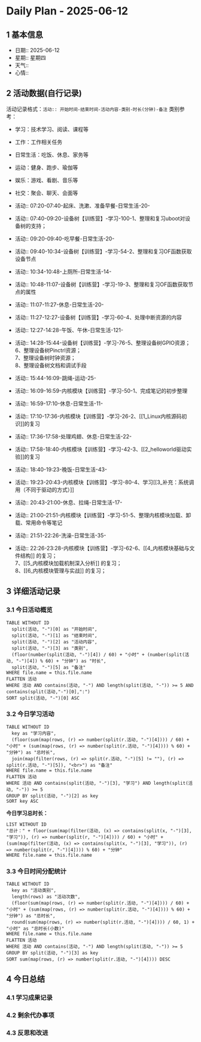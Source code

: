 # Daily Plan - 2025-06-12

## 1 基本信息

- 日期:: 2025-06-12
- 星期:: 星期四
- 天气::
- 心情::

## 2 活动数据(自行记录)
活动记录格式：`活动:: 开始时间-结束时间-活动内容-类别-时长(分钟)-备注`
类别参考：
- 学习：技术学习、阅读、课程等
- 工作：工作相关任务
- 日常生活：吃饭、休息、家务等
- 运动：健身、跑步、瑜伽等
- 娱乐：游戏、看剧、音乐等
- 社交：聚会、聊天、会面等

- 活动:: 07:20-07:40-起床、洗漱、准备早餐-日常生活-20-
- 活动:: 07:40-09:20-设备树【训练营】-学习-100-1、整理和复习uboot对设备树的支持；
- 活动:: 09:20-09:40-吃早餐-日常生活-20-
- 活动:: 09:40-10:34-设备树【训练营】-学习-54-2、整理和复习OF函数获取设备节点
- 活动:: 10:34-10:48-上厕所-日常生活-14-
- 活动:: 10:48-11:07-设备树【训练营】-学习-19-3、整理和复习OF函数获取节点的属性
- 活动:: 11:07-11:27-休息-日常生活-20-
- 活动:: 11:27-12:27-设备树【训练营】-学习-60-4、处理中断资源的内容
- 活动:: 12:27-14:28-午饭、午休-日常生活-121-
- 活动:: 14:28-15:44-设备树【训练营】-学习-76-5、整理设备树GPIO资源；<br>6、整理设备树Pinctrl资源；<br>7、整理设备树时钟资源；<br>8、整理设备树文档和调试手段
- 活动:: 15:44-16:09-跳绳-运动-25-
- 活动:: 16:09-16:59-内核模块【训练营】-学习-50-1、完成笔记的初步整理
- 活动:: 16:59-17:10-休息-日常生活-11-
- 活动:: 17:10-17:36-内核模块【训练营】-学习-26-2、[[1_Linux内核源码初识]]的复习
- 活动:: 17:36-17:58-处理鸡翅、休息-日常生活-22-
- 活动:: 17:58-18:40-内核模块【训练营】-学习-42-3、[[2_helloworld驱动实验]]的复习
- 活动:: 18:40-19:23-晚饭-日常生活-43-
- 活动:: 19:23-20:43-内核模块【训练营】-学习-80-4、学习[[3_补充：系统调用（不同于驱动的方式）]]
- 活动:: 20:43-21:00-休息、拉绳-日常生活-17-
- 活动:: 21:00-21:51-内核模块【训练营】-学习-51-5、整理内核模块加载、卸载、常用命令等笔记
- 活动:: 21:51-22:26-洗澡-日常生活-35-
- 活动:: 22:26-23:28-内核模块【训练营】-学习-62-6、[[4_内核模块基础与文件结构]] 的复习；<br>7、[[5_内核模块加载机制深入分析]] 的复习；<br>8、[[6_内核模块管理与实战]] 的复习；

## 3 详细活动记录

### 3.1 今日活动概览

```dataview
TABLE WITHOUT ID
  split(活动, "-")[0] as "开始时间",
  split(活动, "-")[1] as "结束时间", 
  split(活动, "-")[2] as "活动内容",
  split(活动, "-")[3] as "类别",
  (floor(number(split(活动, "-")[4]) / 60) + "小时" + (number(split(活动, "-")[4]) % 60) + "分钟") as "时长",
  split(活动, "-")[5] as "备注"
WHERE file.name = this.file.name
FLATTEN 活动
WHERE 活动 AND contains(活动, "-") AND length(split(活动, "-")) >= 5 AND contains(split(活动,"-")[0],":")
SORT split(活动, "-")[0] ASC
```

### 3.2 今日学习活动

```dataview
TABLE WITHOUT ID
  key as "学习内容",
  (floor(sum(map(rows, (r) => number(split(r.活动, "-")[4]))) / 60) + "小时" + (sum(map(rows, (r) => number(split(r.活动, "-")[4]))) % 60) + "分钟") as "总时长",
  join(map(filter(rows, (r) => split(r.活动, "-")[5] != ""), (r) => split(r.活动, "-")[5]), "<br>") as "备注"
WHERE file.name = this.file.name
FLATTEN 活动
WHERE 活动 AND contains(split(活动, "-")[3], "学习") AND length(split(活动, "-")) >= 5
GROUP BY split(活动, "-")[2] as key
SORT key ASC

```

**今日学习总时长：**

```dataview
LIST WITHOUT ID
"总计：" + floor(sum(map(filter(活动, (x) => contains(split(x, "-")[3], "学习")), (r) => number(split(r, "-")[4]))) / 60) + "小时" + (sum(map(filter(活动, (x) => contains(split(x, "-")[3], "学习")), (r) => number(split(r, "-")[4]))) % 60) + "分钟"
WHERE file.name = this.file.name
```

### 3.3 今日时间分配统计

```dataview
TABLE WITHOUT ID
  key as "活动类别",
  length(rows) as "活动次数",
  (floor(sum(map(rows, (r) => number(split(r.活动, "-")[4]))) / 60) + "小时" + (sum(map(rows, (r) => number(split(r.活动, "-")[4]))) % 60) + "分钟") as "总时长",
  round(sum(map(rows, (r) => number(split(r.活动, "-")[4]))) / 60, 1) + "小时" as "总时长(小数)"
WHERE file.name = this.file.name
FLATTEN 活动
WHERE 活动 AND contains(活动, "-") AND length(split(活动, "-")) >= 5
GROUP BY split(活动, "-")[3] as key
SORT sum(map(rows, (r) => number(split(r.活动, "-")[4]))) DESC
```

## 4 今日总结

### 4.1 学习成果记录

### 4.2 剩余代办事项

### 4.3 反思和改进

